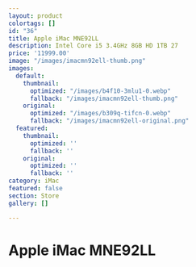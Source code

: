 ```yaml
---
layout: product
colortags: []
id: "36"
title: Apple iMac MNE92LL
description: Intel Core i5 3.4GHz 8GB HD 1TB 27
price: '11999.00'
image: "/images/imacmn92ell-thumb.png"
images:
  default:
    thumbnail:
      optimized: "/images/b4f10-3mlu1-0.webp"
      fallback: "/images/imacmn92ell-thumb.png"
    original:
      optimized: "/images/b309q-tifcn-0.webp"
      fallback: "/images/imacmn92ell-original.png"
  featured:
    thumbnail:
      optimized: ''
      fallback: ''
    original:
      optimized: ''
      fallback: ''
category: iMac
featured: false
section: Store
gallery: []

---
```

# Apple iMac MNE92LL